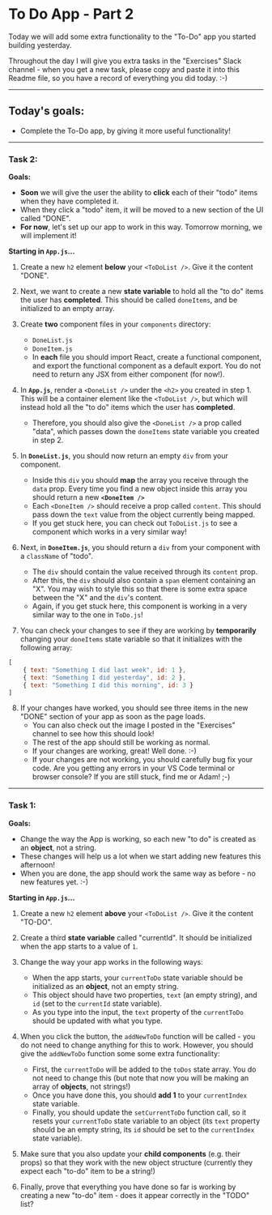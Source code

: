 # To Do App - Part 2

Today we will add some extra functionality to the "To-Do" app you started building yesterday. 

Throughout the day I will give you extra tasks in the "Exercises" Slack channel - when you get a new task, please copy and paste it into this Readme file, so you have a record of everything you did today. :-)

---

## Today's goals: 

- Complete the To-Do app, by giving it more useful functionality!

---

### Task 2:

**Goals:**

- **Soon** we will give the user the ability to **click** each of their "todo" items when they have completed it.
- When they click a "todo" item, it will be moved to a new section of the UI called "DONE".
- **For now**, let's set up our app to work in this way. Tomorrow morning, we will implement it!

**Starting in `App.js`...**

1. Create a new `h2` element **below** your `<ToDoList />`. Give it the content "DONE".

2. Next, we want to create a new **state variable** to hold all the "to do" items the user has **completed**. This should be called `doneItems`, and be initialized to an empty array.

3. Create **two** component files in your `components` directory:
    - `DoneList.js`
    - `DoneItem.js`
    - In **each** file you should import React, create a functional component, and export the functional component as a default export. You do not need to return any JSX from either component (for now!).

4. In **`App.js`**, render a `<DoneList />` under the `<h2>` you created in step 1. This will be a container element like the `<ToDoList />`, but which will instead hold all the "to do" items which the user has **completed**. 
    - Therefore, you should also give the `<DoneList />` a prop called "data", which passes down the `doneItems` state variable you created in step 2.

5. In **`DoneList.js`**, you should now return an empty `div` from your component. 
    - Inside this `div` you should **map** the array you receive through the `data` prop. Every time you find a new object inside this array you should return a new **`<DoneItem />`**
    - Each `<DoneItem />` should receive a prop called `content`. This should pass down the `text` value from the object currently being mapped.
    - If you get stuck here, you can check out `ToDoList.js` to see a component which works in a very similar way!

6. Next, in **`DoneItem.js`**, you should return a `div` from your component with a `className` of "todo".
    - The `div` should contain the value received through its `content` prop.
    - After this, the `div` should also contain a `span` element containing an "X". You may wish to style this so that there is some extra space between the "X" and the `div`'s content.
    - Again, if you get stuck here, this component is working in a very similar way to the one in `ToDo.js`!

7. You can check your changes to see if they are working by **temporarily** changing your `doneItems` state variable so that it initializes with the following array:

```js
[
    { text: "Something I did last week", id: 1 },
    { text: "Something I did yesterday", id: 2 },
    { text: "Something I did this morning", id: 3 }
]
```

8. If your changes have worked, you should see three items in the new "DONE" section of your app as soon as the page loads.
    - You can also check out the image I posted in the "Exercises" channel to see how this should look!
    - The rest of the app should still be working as normal.
    - If your changes are working, great! Well done. :-)
    - If your changes are not working, you should carefully bug fix your code. Are you getting any errors in your VS Code terminal or browser console? If you are still stuck, find me or Adam! ;-)

---

### Task 1:

**Goals:**

- Change the way the App is working, so each new "to do" is created as an **object**, not a string.
- These changes will help us a lot when we start adding new features this afternoon!
- When you are done, the app should work the same way as before - no new features yet. :-)

**Starting in `App.js`...**

1. Create a new `h2` element **above** your `<ToDoList />`. Give it the content "TO-DO".

2. Create a third **state variable** called "currentId". It should be initialized when the app starts to a value of `1`.

3. Change the way your app works in the following ways:
    - When the app starts, your `currentToDo` state variable should be initialized as an **object**, not an empty string.
    - This object should have two properties, `text` (an empty string), and `id` (set to the `currentId` state variable).
    - As you type into the input, the `text` property of the `currentToDo` should be updated with what you type.


4. When you click the button, the `addNewToDo` function will be called - you do not need to change anything for this to work. However, you should give the `addNewToDo` function some some extra functionality:
    - First, the `currentToDo` will be added to the `toDos` state array. You do not need to change this (but note that now you will be making an array of **objects**, not strings!)
    - Once you have done this, you should **add 1** to your `currentIndex` state variable.
    - Finally, you should update the `setCurrentToDo` function call, so it resets your `currentToDo` state variable to an object (its `text` property should be an empty string, its `id` should be set to the `currentIndex` state variable).
 

5. Make sure that you also update your **child components** (e.g. their props) so that they work with the new object structure (currently they expect each "to-do" item to be a string!)

6. Finally, prove that everything you have done so far is working by creating a new "to-do" item - does it appear correctly in the "TODO" list?